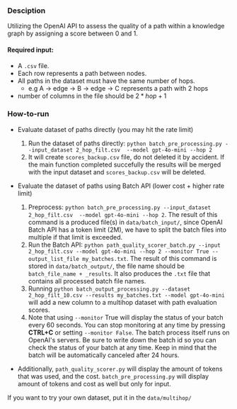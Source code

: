 ### Desciption
Utilizing the OpenAI API to assess the quality of a path within a knowledge graph by assigning a score between 0 and 1.


#### Required input:
- A `.csv` file.
- Each row represents a path between nodes.
- All paths in the dataset must have the same number of hops.
    - e.g A -> edge -> B -> edge -> C represents a path with 2 hops
- number of columns in the file should be $2*hop+1$


### How-to-run
- Evaluate dataset of paths directly (you may hit the rate limit)
    1. Run the dataset of paths directly: `python batch_pre_processing.py --input_dataset 2_hop_filt.csv  --model gpt-4o-mini --hop 2`
    2. It will create `scores_backup.csv` file, do not deleted it by accident. If the main function completed succefully the results will be merged with the input dataset and `scores_backup.csv` will be deleted.
- Evaluate the dataset of paths using Batch API (lower cost + higher rate limit) 
    1. Preprocess: `python batch_pre_processing.py --input_dataset 2_hop_filt.csv  --model gpt-4o-mini --hop 2`. The result of this command is a produced file(s) in `data/batch_input/`, since OpenAI Batch API has a token limit (2M), we have to split the batch files into multiple if that limit is exceeded. 
    2. Run the Batch API: `python path_quality_scorer_batch.py --input 2_hop_filt.csv --model gpt-4o-mini --hop 2 --monitor True --output_list_file my_batches.txt`. The result of this command is stored in `data/batch_output/`, the file name should be `batch_file_name + _results`. It also produces the `.txt` file that contains all processed batch file names. 
    3. Running `python batch_output_processing.py --dataset 2_hop_filt_10.csv --results my_batches.txt --model gpt-4o-mini` will add a new column to a multihop dataset with path evaluation scores.
    4. Note that using `--monitor` True will display the status of your batch every 60 seconds. You can stop monitoring at any time by pressing **CTRL+C** or setting `--monitor False`. The batch process itself runs on OpenAI's servers. Be sure to write down the batch id so you can check the status of your batch at any time. Keep in mind that the batch will be automatically canceled after 24 hours.

- Additionally, `path_quality_scorer.py` will display the amount of tokens that was used, and the cost. `batch_pre_processing.py` will display amount of tokens and cost as well but only for input.

If you want to try your own dataset, put it in the `data/multihop/`
